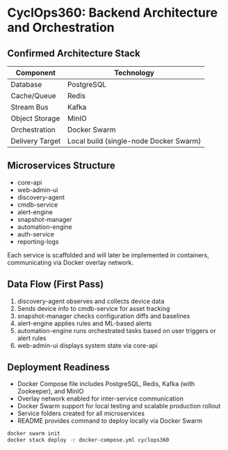 # CyclOps360: Backend Architecture and Orchestration

## Confirmed Architecture Stack

| Component       | Technology                             |
| --------------- | -------------------------------------- |
| Database        | PostgreSQL                             |
| Cache/Queue     | Redis                                  |
| Stream Bus      | Kafka                                  |
| Object Storage  | MinIO                                  |
| Orchestration   | Docker Swarm                           |
| Delivery Target | Local build (single-node Docker Swarm) |

## Microservices Structure

* core-api
* web-admin-ui
* discovery-agent
* cmdb-service
* alert-engine
* snapshot-manager
* automation-engine
* auth-service
* reporting-logs

Each service is scaffolded and will later be implemented in containers, communicating via Docker overlay network.

## Data Flow (First Pass)

1. discovery-agent observes and collects device data
2. Sends device info to cmdb-service for asset tracking
3. snapshot-manager checks configuration diffs and baselines
4. alert-engine applies rules and ML-based alerts
5. automation-engine runs orchestrated tasks based on user triggers or alert rules
6. web-admin-ui displays system state via core-api

## Deployment Readiness

* Docker Compose file includes PostgreSQL, Redis, Kafka (with Zookeeper), and MinIO
* Overlay network enabled for inter-service communication
* Docker Swarm support for local testing and scalable production rollout
* Service folders created for all microservices
* README provides command to deploy locally via Docker Swarm

```bash
docker swarm init
docker stack deploy -c docker-compose.yml cyclops360
```

